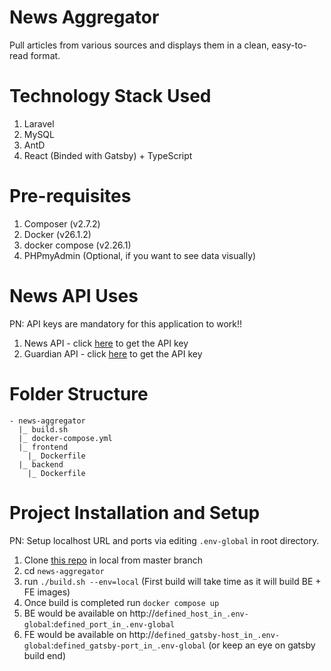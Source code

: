 # News Aggregator

Pull articles from various sources and displays them in a clean, easy-to-read format.

# Technology Stack Used

1. Laravel
2. MySQL
3. AntD
4. React (Binded with Gatsby) + TypeScript

# Pre-requisites

1. Composer (v2.7.2)
2. Docker (v26.1.2)
3. docker compose (v2.26.1)
2. PHPmyAdmin (Optional, if you want to see data visually)

# News API Uses

PN: API keys are mandatory for this application to work!!

1. News API - click [here](https://newsapi.org/docs/get-startedguardain) to get the API key
2. Guardian API - click [here](https://bonobo.capi.gutools.co.uk/register/developer) to get the API key

# Folder Structure

```
- news-aggregator
  |_ build.sh
  |_ docker-compose.yml
  |_ frontend
    |_ Dockerfile
  |_ backend
    |_ Dockerfile
```

# Project Installation and Setup

PN: Setup localhost URL and ports via editing `.env-global` in root directory.

1. Clone [this repo](https://github.com/akshayshrivastav866/news-aggregator) in local from master branch
2. cd `news-aggregator`
3. run `./build.sh --env=local` (First build will take time as it will build BE + FE images)
4. Once build is completed run `docker compose up`
5. BE would be available on http://`defined_host_in_.env-global`:`defined_port_in_.env-global`
6. FE would be available on http://`defined_gatsby-host_in_.env-global`:`defined_gatsby-port_in_.env-global` (or keep an eye on gatsby build end)
